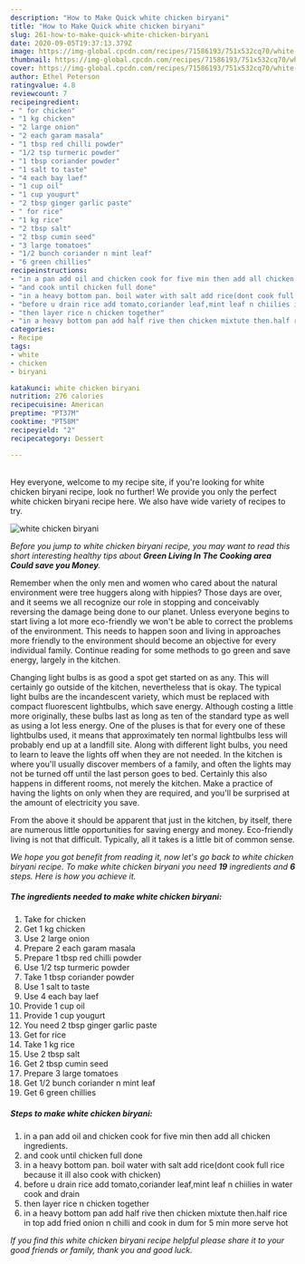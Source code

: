 ```yaml
---
description: "How to Make Quick white chicken biryani"
title: "How to Make Quick white chicken biryani"
slug: 261-how-to-make-quick-white-chicken-biryani
date: 2020-09-05T19:37:13.379Z
image: https://img-global.cpcdn.com/recipes/71586193/751x532cq70/white-chicken-biryani-recipe-main-photo.jpg
thumbnail: https://img-global.cpcdn.com/recipes/71586193/751x532cq70/white-chicken-biryani-recipe-main-photo.jpg
cover: https://img-global.cpcdn.com/recipes/71586193/751x532cq70/white-chicken-biryani-recipe-main-photo.jpg
author: Ethel Peterson
ratingvalue: 4.8
reviewcount: 7
recipeingredient:
- " for chicken"
- "1 kg chicken"
- "2 large onion"
- "2 each garam masala"
- "1 tbsp red chilli powder"
- "1/2 tsp turmeric powder"
- "1 tbsp coriander powder"
- "1 salt to taste"
- "4 each bay laef"
- "1 cup oil"
- "1 cup yougurt"
- "2 tbsp ginger garlic paste"
- " for rice"
- "1 kg rice"
- "2 tbsp salt"
- "2 tbsp cumin seed"
- "3 large tomatoes"
- "1/2 bunch coriander n mint leaf"
- "6 green chillies"
recipeinstructions:
- "in a pan add oil and chicken cook for five min then add all chicken ingredients."
- "and cook until chicken full done"
- "in a heavy bottom pan. boil water with salt add rice(dont cook full rice because it ill also cook with chicken)"
- "before u drain rice add tomato,coriander leaf,mint leaf n chiilies in water cook and drain"
- "then layer rice n chicken together"
- "in a heavy bottom pan add half rive then chicken mixtute then.half rice in top add fried onion n chilli and cook in dum for 5 min more serve hot"
categories:
- Recipe
tags:
- white
- chicken
- biryani

katakunci: white chicken biryani 
nutrition: 276 calories
recipecuisine: American
preptime: "PT37M"
cooktime: "PT58M"
recipeyield: "2"
recipecategory: Dessert

---
```

<br>
Hey everyone, welcome to my recipe site, if you're looking for white chicken biryani recipe, look no further! We provide you only the perfect white chicken biryani recipe here. We also have wide variety of recipes to try.
<br>


![white chicken biryani](https://img-global.cpcdn.com/recipes/71586193/751x532cq70/white-chicken-biryani-recipe-main-photo.jpg)

<i>Before you jump to white chicken biryani recipe, you may want to read this short interesting healthy tips about 
<strong>Green Living In The Cooking area Could save you Money</strong>.</i>
</br>

Remember when the only men and women who cared about the natural environment were tree huggers along with hippies? Those days are over, and it seems we all recognize our role in stopping and conceivably reversing the damage being done to our planet. Unless everyone begins to start living a lot more eco-friendly we won't be able to correct the problems of the environment. This needs to happen soon and living in approaches more friendly to the environment should become an objective for every individual family. Continue reading for some methods to go green and save energy, largely in the kitchen.

Changing light bulbs is as good a spot get started on as any. This will certainly go outside of the kitchen, nevertheless that is okay. The typical light bulbs are the incandescent variety, which must be replaced with compact fluorescent lightbulbs, which save energy. Although costing a little more originally, these bulbs last as long as ten of the standard type as well as using a lot less energy. One of the pluses is that for every one of these lightbulbs used, it means that approximately ten normal lightbulbs less will probably end up at a landfill site. Along with different light bulbs, you need to learn to leave the lights off when they are not needed. In the kitchen is where you'll usually discover members of a family, and often the lights may not be turned off until the last person goes to bed. Certainly this also happens in different rooms, not merely the kitchen. Make a practice of having the lights on only when they are required, and you'll be surprised at the amount of electricity you save.

From the above it should be apparent that just in the kitchen, by itself, there are numerous little opportunities for saving energy and money. Eco-friendly living is not that difficult. Typically, all it takes is a little bit of common sense.


<i>We hope you got benefit from reading it, now let's go back to white chicken biryani recipe. To make white chicken biryani you need <strong>19</strong> ingredients and <strong>6</strong> steps. Here is how you achieve it.
</i>

##### The ingredients needed to make white chicken biryani:

1. Take  for chicken
1. Get 1 kg chicken
1. Use 2 large onion
1. Prepare 2 each garam masala
1. Prepare 1 tbsp red chilli powder
1. Use 1/2 tsp turmeric powder
1. Take 1 tbsp coriander powder
1. Use 1 salt to taste
1. Use 4 each bay laef
1. Provide 1 cup oil
1. Provide 1 cup yougurt
1. You need 2 tbsp ginger garlic paste
1. Get  for rice
1. Take 1 kg rice
1. Use 2 tbsp salt
1. Get 2 tbsp cumin seed
1. Prepare 3 large tomatoes
1. Get 1/2 bunch coriander n mint leaf
1. Get 6 green chillies


##### Steps to make white chicken biryani:

1. in a pan add oil and chicken cook for five min then add all chicken ingredients.
1. and cook until chicken full done
1. in a heavy bottom pan. boil water with salt add rice(dont cook full rice because it ill also cook with chicken)
1. before u drain rice add tomato,coriander leaf,mint leaf n chiilies in water cook and drain
1. then layer rice n chicken together
1. in a heavy bottom pan add half rive then chicken mixtute then.half rice in top add fried onion n chilli and cook in dum for 5 min more serve hot


<i>If you find this white chicken biryani recipe helpful please share it to your good friends or family, thank you and good luck.</i>
